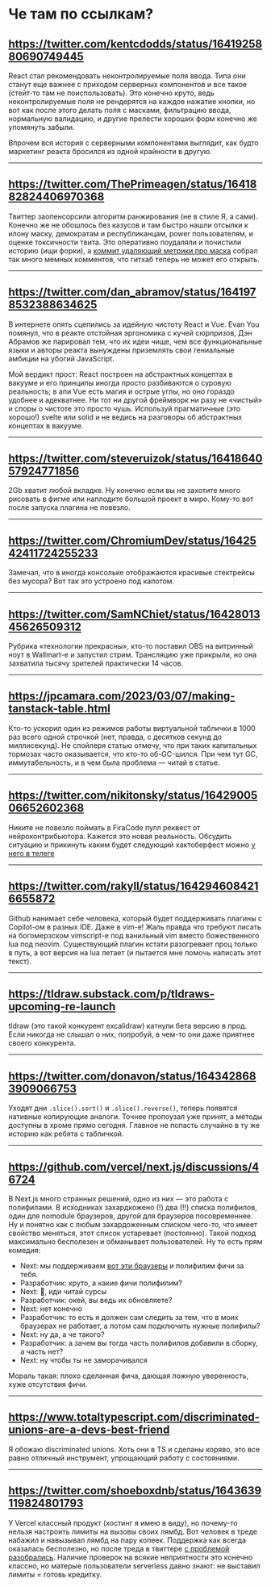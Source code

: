 # Че там по ссылкам?

## https://twitter.com/kentcdodds/status/1641925880690749445

React стал рекомендовать неконтролируемые поля ввода. Типа они станут еще важнее с приходом серверных компонентов и все такое (стейт-то там не поиспользовать). Это конечно круто, ведь неконтролируемые поля не рендерятся на каждое нажатие кнопки, но вот как после этого делать поля с масками, фильтрацию ввода, нормальную валидацию, и другие прелести хороших форм конечно же упомянуть забыли.

Впрочем вся история с серверными компонентами выглядит, как будто маркетинг реакта бросился из одной крайности в другую.

---

## https://twitter.com/ThePrimeagen/status/1641882824406970368

Твиттер заопенсорсили алгоритм ранжирования (не в стиле Я, а сами). Конечно же не обошлось без казусов и там быстро нашли отсылки к илону маску, демократам и республиканцам, power пользователям, и оценке токсичности твита. Это оперативно поудаляли и почистили историю (ищи форки), а [коммит удаляющий метрики про маска](https://github.com/twitter/the-algorithm/commit/ec83d01dcaebf369444d75ed04b3625a0a645eb9) собрал так много мемных комментов, что гитхаб теперь не может его открыть.

---

## https://twitter.com/dan_abramov/status/1641978532388634625

В интернете опять сцепились за идейную чистоту React и Vue. Evan You помянул, что в реакте отстойная эргономика с кучей сюрпризов, Дэн Абрамов же парировал тем, что их идеи чище, чем все функциональные языки и авторы реакта вынуждены приземлять свои гениальные амбиции на убогий JavaScript.

Мой вердикт прост: React построен на абстрактных концептах в вакууме и его принципы иногда просто разбиваются о суровую реальность; в апи Vue есть магия и острые углы, но оно гораздо удобнее и адекватнее. Ни тот ни другой фреймворк ни разу не «чистый» и споры о чистоте это просто чушь. Используй прагматичные (это хорошо!) svelte или solid и не ведись на разговоры об абстрактных концептах в вакууме.

---

## https://twitter.com/steveruizok/status/1641864057924771856

2Gb хватит любой вкладке. Ну конечно если вы не захотите много рисовать в фигме или наплодите большой проект в миро. Кому-то вот после запуска плагина не повезло.

---

## https://twitter.com/ChromiumDev/status/1642542411724255233

Замечал, что в иногда консольке отображаются красивые стектрейсы без мусора? Вот так это устроено под капотом.

---

## https://twitter.com/SamNChiet/status/1642801345626509312

Рубрика «технологии прекрасны», кто-то поставил OBS на витринный ноут в Wallmart-е и запустил стрим. Трансляцию уже прикрыли, но она захватила тысячу зрителей практически 14 часов.

---

## https://jpcamara.com/2023/03/07/making-tanstack-table.html

Кто-то ускорил один из режимов работы виртуальной таблички в 1000 раз всего одной строчкой (нет, правда, с десятков секунд до миллисекунд). Не спойлеря статью отмечу, что при таких капитальных тормозах часто оказывается, что кто-то об-GC-шился. При чем тут GC, иммутабельность, и в чем была проблема — читай в статье.

---

## https://twitter.com/nikitonsky/status/1642900506652602368

Никите не повезло поймать в FiraCode пулл реквест от нейроконтрибьютора. Кажется это новая реальность. Обсудить ситуацию и прикинуть каким будет следующий хактоберфест можно [у него в телеге](https://t.me/nikitonsky_pub/472)

---

## https://twitter.com/rakyll/status/1642946084216655872

Github нанимает себе человека, который будет поддерживать плагины с Copilot-ом в разных IDE. Даже в vim-е! Жаль правда что требуют писать на богомерзском vimscript-е под ванильный vim вместо божественного lua под neovim. Существующий плагин кстати разогревает проц только в путь, а вот версия на lua летает (и пытается мне помочь написать этот текст).

---

## https://tldraw.substack.com/p/tldraws-upcoming-re-launch

tldraw (это такой конкурент excalidraw) катнули бета версию в прод. Если никогда не слышал о них, попробуй, в чем-то они даже приятнее своего конкурента.

---

## https://twitter.com/donavon/status/1643428683909066753

Уходят дни `.slice().sort()` и `.slice().reverse()`, теперь появятся нативные копирующие аналоги. Точнее пропоузал уже принят, а методы доступны в хроме прямо сегодня. Главное не попасть случайно в ту же историю как ребята с табличкой.

---

## https://github.com/vercel/next.js/discussions/46724

В Next.js много странных решений, одно из них — это работа с полифилами. В исходниках захардкожено (!) два (!!) списка полифилов, один для nomodule браузеров, другой для браузеров посовременнее. Ну и понятно как с любым захардоженным списком чего-то, что имеет свойство меняться, этот список устаревает (постоянно). Такой подход максимально бесполезен и обманывает пользователей. Ну то есть прям комедия:

- Next: мы поддерживаем [вот эти браузеры](https://nextjs.org/docs/basic-features/supported-browsers-features) и полифилим фичи за тебя.
- Разработчик: круто, а какие фичи полифилим?
- Next: 🤷, иди читай сурсы
- Разработчик: окей, вы ведь их обновляете?
- Next: нет конечно
- Разработчик: то есть я должен сам следить за тем, что в моих браузерах не работает, а потом сам подключить нужные полифилы?
- Next: ну да, а че такого?
- Разработчик: а зачем вы тогда часть полифилов добавили в сборку, а часть нет?
- Next: ну чтобы ты не заморачивался

Мораль такая: плохо сделанная фича, дающая ложную уверенность, хуже отсутствия фичи.

---

## https://www.totaltypescript.com/discriminated-unions-are-a-devs-best-friend

Я обожаю discriminated unions. Хоть они в TS и сделаны коряво, это все равно отличный инструмент, упрощающий работу с состояниями.

---

## https://twitter.com/shoeboxdnb/status/1643639119824801793

У Vercel классный продукт (хостинг я имею в виду), но почему-то нельзя настроить лимиты на вызовы своих лямбд. Вот человек в треде набажил и навызывал лямбд на пару копеек. Поддержка как всегда оказалась бесполезно, но после треда в твиттере [с проблемой разобрались](https://twitter.com/rauchg/status/1644099739959590912). Наличие проверок на всякие неприятности это конечно классно, но матерые пользователи serverless давно знают: не выставил лимиты = готовь кредитку.

